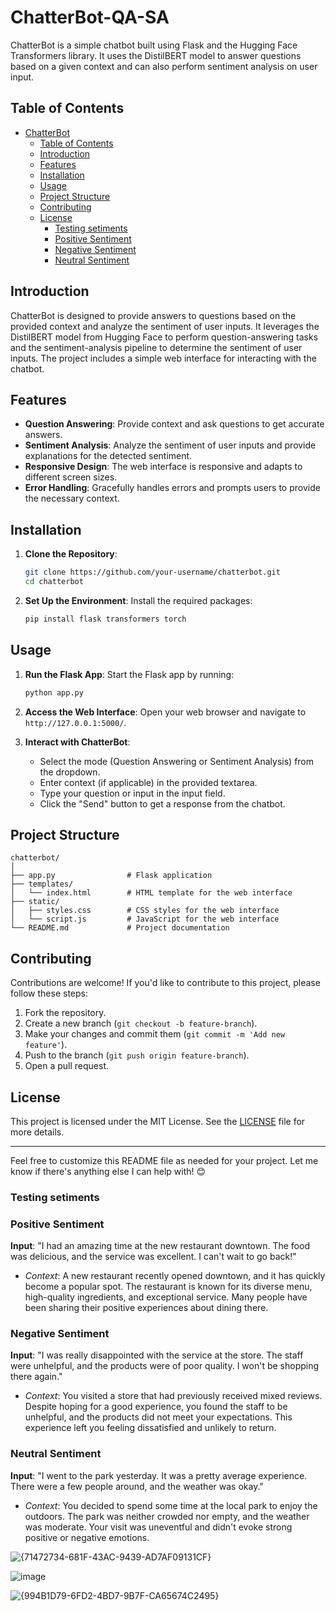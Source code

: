 # ChatterBot-QA-SA

ChatterBot is a simple chatbot built using Flask and the Hugging Face Transformers library. It uses the DistilBERT model to answer questions based on a given context and can also perform sentiment analysis on user input.

## Table of Contents

- [ChatterBot](#chatterbot)
  - [Table of Contents](#table-of-contents)
  - [Introduction](#introduction)
  - [Features](#features)
  - [Installation](#installation)
  - [Usage](#usage)
  - [Project Structure](#project-structure)
  - [Contributing](#contributing)
  - [License](#license)
    - [Testing setiments](#testing-setiments)
    - [Positive Sentiment](#positive-sentiment)
    - [Negative Sentiment](#negative-sentiment)
    - [Neutral Sentiment](#neutral-sentiment)

## Introduction

ChatterBot is designed to provide answers to questions based on the provided context and analyze the sentiment of user inputs. It leverages the DistilBERT model from Hugging Face to perform question-answering tasks and the sentiment-analysis pipeline to determine the sentiment of user inputs. The project includes a simple web interface for interacting with the chatbot.

## Features

- **Question Answering**: Provide context and ask questions to get accurate answers.
- **Sentiment Analysis**: Analyze the sentiment of user inputs and provide explanations for the detected sentiment.
- **Responsive Design**: The web interface is responsive and adapts to different screen sizes.
- **Error Handling**: Gracefully handles errors and prompts users to provide the necessary context.

## Installation

1. **Clone the Repository**:
   ```bash
   git clone https://github.com/your-username/chatterbot.git
   cd chatterbot
   ```

2. **Set Up the Environment**:
   Install the required packages:
   ```bash
   pip install flask transformers torch
   ```

## Usage

1. **Run the Flask App**:
   Start the Flask app by running:
   ```bash
   python app.py
   ```

2. **Access the Web Interface**:
   Open your web browser and navigate to `http://127.0.0.1:5000/`.

3. **Interact with ChatterBot**:
   - Select the mode (Question Answering or Sentiment Analysis) from the dropdown.
   - Enter context (if applicable) in the provided textarea.
   - Type your question or input in the input field.
   - Click the "Send" button to get a response from the chatbot.

## Project Structure

```
chatterbot/
│
├── app.py                # Flask application
├── templates/
│   └── index.html        # HTML template for the web interface
├── static/
│   ├── styles.css        # CSS styles for the web interface
│   └── script.js         # JavaScript for the web interface
└── README.md             # Project documentation
```

## Contributing

Contributions are welcome! If you'd like to contribute to this project, please follow these steps:

1. Fork the repository.
2. Create a new branch (`git checkout -b feature-branch`).
3. Make your changes and commit them (`git commit -m 'Add new feature'`).
4. Push to the branch (`git push origin feature-branch`).
5. Open a pull request.

## License

This project is licensed under the MIT License. See the [LICENSE](LICENSE) file for more details.

---

Feel free to customize this README file as needed for your project. Let me know if there's anything else I can help with! 😊


### Testing setiments 

### Positive Sentiment
**Input**: "I had an amazing time at the new restaurant downtown. The food was delicious, and the service was excellent. I can't wait to go back!"
- *Context*: A new restaurant recently opened downtown, and it has quickly become a popular spot. The restaurant is known for its diverse menu, high-quality ingredients, and exceptional service. Many people have been sharing their positive experiences about dining there.

### Negative Sentiment
**Input**: "I was really disappointed with the service at the store. The staff were unhelpful, and the products were of poor quality. I won't be shopping there again."
- *Context*: You visited a store that had previously received mixed reviews. Despite hoping for a good experience, you found the staff to be unhelpful, and the products did not meet your expectations. This experience left you feeling dissatisfied and unlikely to return.

### Neutral Sentiment
**Input**: "I went to the park yesterday. It was a pretty average experience. There were a few people around, and the weather was okay."
- *Context*: You decided to spend some time at the local park to enjoy the outdoors. The park was neither crowded nor empty, and the weather was moderate. Your visit was uneventful and didn't evoke strong positive or negative emotions.

![{71472734-681F-43AC-9439-AD7AF09131CF}](https://github.com/user-attachments/assets/12b17dfe-1f2e-48b1-82f5-b661b762b56f)

![image](https://github.com/user-attachments/assets/2a69452c-99c6-498f-a8c8-ca4fe0f196d7)

![{994B1D79-6FD2-4BD7-9B7F-CA65674C2495}](https://github.com/user-attachments/assets/0e588bf5-58cd-471d-9a86-f786c62baac5)
